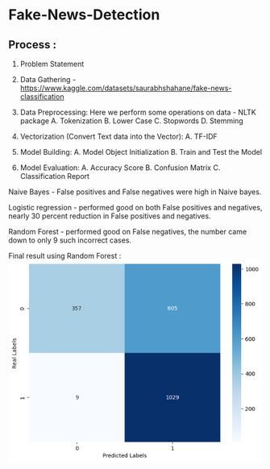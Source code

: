 # Fake-News-Detection


Process :
------------
1. Problem Statement
2. Data Gathering - https://www.kaggle.com/datasets/saurabhshahane/fake-news-classification

3. Data Preprocessing: Here we perform some operations on data - NLTK package
    A. Tokenization
    B. Lower Case
    C. Stopwords 
    D. Stemming
    
4. Vectorization (Convert Text data into the Vector):
    A. TF-IDF
    
5. Model Building:
    A. Model Object Initialization
    B. Train and Test the Model
    
6. Model Evaluation:
    A. Accuracy Score
    B. Confusion Matrix
    C. Classification Report


Naive Bayes - False positives and False negatives were high in Naive bayes. 

Logistic regression - performed good on both False positives and negatives, nearly 30 percent reduction in False positives and negatives.

Random Forest - performed good on False negatives, the number came down to only 9 such incorrect cases.

Final result using Random Forest :
![Image](image.png)
